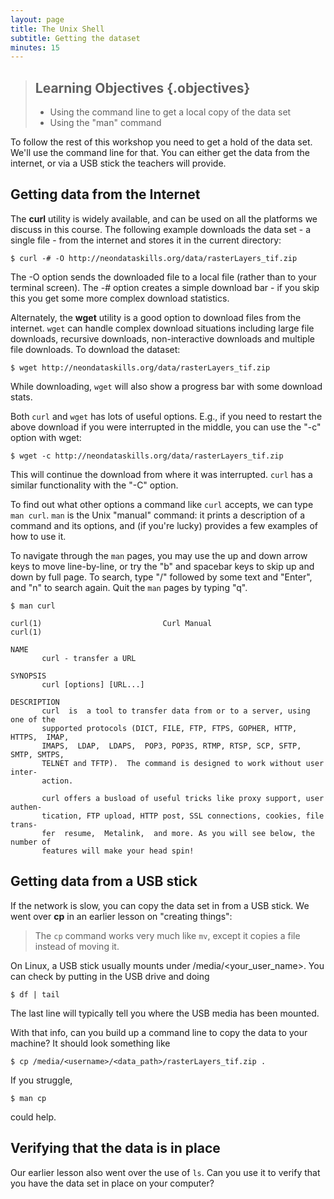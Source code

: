```yaml
---
layout: page
title: The Unix Shell
subtitle: Getting the dataset
minutes: 15
---
```

> ## Learning Objectives {.objectives}
>
> *   Using the command line to get a local copy of the data set
> *   Using the "man" command 

To follow the rest of this workshop you need to get a hold of the data set. We'll use the command line for that. You can either get the data 
from the internet, or via a USB stick the teachers will provide.

## Getting data from the Internet
The **curl** utility is widely available, and can be used on all the platforms we discuss in this course.
The following example downloads the data set - a single file - from the internet and stores it in the
current directory:

~~~ {.bash}
$ curl -# -O http://neondataskills.org/data/rasterLayers_tif.zip
~~~
The -O option sends the downloaded file to a local file (rather than to your terminal screen). The -# option 
creates a simple download bar - if you skip this you get some more complex download statistics.

Alternately, the **wget** utility is a good option to download files from the internet. `wget`  can handle complex download situations including 
large file downloads, recursive downloads, non-interactive downloads and multiple file downloads. 
To download the dataset:

~~~ {.bash}
$ wget http://neondataskills.org/data/rasterLayers_tif.zip
~~~

While downloading, `wget` will also show a progress bar with some download stats.

Both `curl` and `wget` has lots of useful options. E.g., if you need to restart the above download if you were 
interrupted in the middle, you can use the "-c" option with wget:

~~~ {.bash}
$ wget -c http://neondataskills.org/data/rasterLayers_tif.zip
~~~

This will continue the download from where it was interrupted.  `curl` has a similar functionality with the "-C" option.

To find out what other options a command like `curl` accepts, we can type `man curl`. `man` is the Unix "manual" command: it prints a description 
of a command and its options, and (if you're lucky) provides a few examples of how to use it.

To navigate through the `man` pages, you may use the up and down arrow keys to move line-by-line, or try the "b" and spacebar keys to skip up 
and down by full page. To search, type "/" followed by some text and "Enter", and "n" to search again.  Quit the `man` pages by typing "q".

~~~ {.bash}
$ man curl
~~~
~~~ {.output}
curl(1)                           Curl Manual                          curl(1)

NAME
       curl - transfer a URL

SYNOPSIS
       curl [options] [URL...]

DESCRIPTION
       curl  is  a tool to transfer data from or to a server, using one of the
       supported protocols (DICT, FILE, FTP, FTPS, GOPHER, HTTP, HTTPS,  IMAP,
       IMAPS,  LDAP,  LDAPS,  POP3, POP3S, RTMP, RTSP, SCP, SFTP, SMTP, SMTPS,
       TELNET and TFTP).  The command is designed to work without user  inter‐
       action.

       curl offers a busload of useful tricks like proxy support, user authen‐
       tication, FTP upload, HTTP post, SSL connections, cookies, file  trans‐
       fer  resume,  Metalink,  and more. As you will see below, the number of
       features will make your head spin!

~~~

## Getting data from a USB stick
If the network is slow, you can copy the data set in from a USB stick. 
We went over **cp** in an earlier lesson on "creating things":

> The `cp` command works very much like `mv`, except it copies a file instead of moving it.

On Linux, a USB stick usually mounts under /media/<your_user_name>. You can check by putting in the USB drive and doing

~~~ {.bash}
$ df | tail
~~~

The last line will typically tell you where the USB media has been mounted.

With that info, can you build up a command line to copy the data to your machine? It should look something like

~~~ {.bash}
$ cp /media/<username>/<data_path>/rasterLayers_tif.zip .
~~~

If you struggle, 

~~~ {.bash}
$ man cp
~~~

could help.

## Verifying that the data is in place
Our earlier lesson also went over the use of `ls`. Can you use it to verify that you have the data set in place on your computer?
